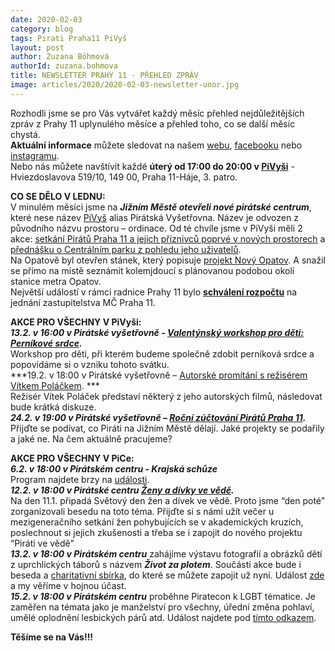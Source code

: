 ```yaml
---
date: 2020-02-03
category: blog
tags: Pirati Praha11 PiVyš
layout: post
author: Zuzana Böhmová
authorId: zuzana.bohmova
title: NEWSLETTER PRAHY 11 - PŘEHLED ZPRÁV
image: articles/2020/2020-02-03-newsletter-unor.jpg
---
```


Rozhodli jsme se pro Vás vytvářet každý měsíc přehled nejdůležitějších zpráv z Prahy 11 uplynulého měsíce a přehled toho, co se další měsíc chystá. <br>
**Aktuální informace** můžete sledovat na našem [webu]( https://praha11.pirati.cz/), [facebooku]( https://www.facebook.com/pirati11.cz/) nebo [instagramu]( https://www.instagram.com/piratipraha11/).<br>
Nebo nás můžete navštívit každé **úterý od 17:00 do 20:00 v [PiVyši]( https://www.google.com/maps/place/PiVy%C5%A1+-+Pir%C3%A1tsk%C3%A9+centrum+Ji%C5%BEn%C3%AD+M%C4%9Bsto/@50.0330773,14.525848,15z/data=!4m5!3m4!1s0x0:0x4c17a87e66865ac0!8m2!3d50.0330773!4d14.525848)** - Hviezdoslavova 519/10, 149 00, Praha 11-Háje, 3. patro. <br>

**CO SE DĚLO V LEDNU:** <br>
V minulém měsíci jsme na ***Jižním Městě otevřeli nové pirátské centrum***, které nese název [PiVyš]( https://www.facebook.com/piratskavysetrovna/) alias Pirátská Vyšetřovna. Název je odvozen z původního názvu prostoru – ordinace. Od té chvíle jsme v PiVyši měli 2 akce: [setkání Pirátů Praha 11 a jejich příznivců poprvé v nových prostorech]( https://www.facebook.com/pg/piratskavysetrovna/photos/?tab=album&album_id=119032499641234) a [přednášku o Centrálním parku z pohledu jeho uživatelů]( https://praha11.pirati.cz/tiskove-zpravy/centralni-park/). <br>
Na Opatově byl otevřen stánek, který popisuje [projekt Nový Opatov]( https://www.facebook.com/pirati11.cz/posts/761752837680178?__tn__=-R). A snažil se přímo na místě seznámit kolemjdoucí s plánovanou podobou okolí stanice metra Opatov. <br>
Největší událostí v rámci radnice Prahy 11 bylo **[schválení rozpočtu]( https://praha11.pirati.cz/tiskove-zpravy/rozpocet/)** na jednání zastupitelstva MČ Praha 11. <br>

**AKCE PRO VŠECHNY V PiVyši:** <br>
***13.2. v 16:00 v Pirátské vyšetřovně - [Valentýnský workshop pro děti: Perníkové srdce]( https://www.facebook.com/events/1354707764736165/).***<br>
Workshop pro děti, při kterém budeme společně zdobit perníková srdce a popovídáme si o vzniku tohoto svátku. <br>
***19.2. v 18:00 v Pirátské vyšetřovně – [Autorské promítání s režisérem Vítkem Poláčkem]( https://www.facebook.com/events/2804797732936673/). ***<br>
Režisér Vítek Poláček představí některý z jeho autorských filmů, následovat bude krátká diskuze. <br>
***24.2. v 19:00 v Pirátské vyšetřovně – [Roční zúčtování Pirátů Praha 11]( https://www.facebook.com/events/180997419831036/).***<br>
Přijďte se podívat, co Piráti na Jižním Městě dělají. Jaké projekty se podařily a jaké ne. Na čem
aktuálně pracujeme? <br>


**AKCE PRO VŠECHNY V PiCe:** <br>
***6.2. v 18:00 v Pirátském centru - Krajská schůze***<br>
Program najdete brzy na [události]( https://www.facebook.com/events/128832851628528/). <br>
***12.2. v 18:00 v Pirátské centru [Ženy a dívky ve vědě]( https://www.facebook.com/events/1520900471398238/).***<br>
Na den 11.1. připadá Světový den žen a dívek ve vědě. Proto jsme “den poté” zorganizovali besedu na toto téma. Přijďte si s námi užít večer u mezigeneračního setkání žen pohybujících se v akademických kruzích, poslechnout si jejich zkušenosti a třeba se i zapojit do nového projektu “Piráti ve vědě” <br>
***13.2. v 18:00 v Pirátském centru*** zahájíme výstavu fotografií a obrázků dětí z uprchlických táborů s názvem ***Život za plotem***.  Součástí akce bude i beseda a [charitativní sbírka]( https://www.facebook.com/events/475822563130198/), do které se můžete zapojit už nyní. Událost [zde]( https://www.facebook.com/events/1174265032764502/) a my věříme v hojnou účast. <br>
 ***15.2. v 18:00 v Pirátském centru*** proběhne Piratecon k LGBT tématice. Je zaměřen na témata jako je manželství pro všechny, úřední změna pohlaví, umělé oplodnění lesbických párů atd. Událost najdete pod [tímto odkazem]( https://www.facebook.com/events/2643013552418761/).


**Těšíme se na Vás!!!**
